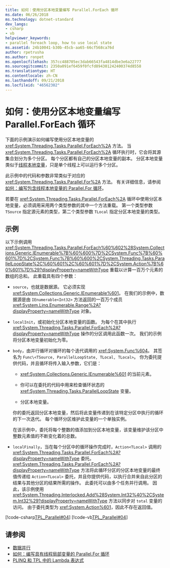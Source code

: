 ```yaml
---
title: 如何：使用分区本地变量编写 Parallel.ForEach 循环
ms.date: 06/26/2018
ms.technology: dotnet-standard
dev_langs:
- csharp
- vb
helpviewer_keywords:
- parallel foreach loop, how to use local state
ms.assetid: 24b10041-b30b-45cb-aa65-66cf568ca76d
author: rpetrusha
ms.author: ronpet
ms.openlocfilehash: 357cc488705ec3dab66543fa4814dbe3e6a22777
ms.sourcegitcommit: 2350a091ef6459f0fcfd894301242400374d8558
ms.translationtype: HT
ms.contentlocale: zh-CN
ms.lasthandoff: 09/21/2018
ms.locfileid: "46562302"
---
```

# <a name="how-to-write-a-parallelforeach-loop-with-partition-local-variables"></a>如何：使用分区本地变量编写 Parallel.ForEach 循环
下面的示例演示如何编写使用分区本地变量的 <xref:System.Threading.Tasks.Parallel.ForEach%2A> 方法。 当 <xref:System.Threading.Tasks.Parallel.ForEach%2A> 循环执行时，它会将其源集合划分为多个分区。 每个分区都有自己的分区本地变量的副本。 分区本地变量类似于[线程本地变量](xref:System.Threading.ThreadLocal%601)，只是单个线程上可以运行多个分区。
  
 此示例中的代码和参数非常类似于对应的 <xref:System.Threading.Tasks.Parallel.For%2A> 方法。 有关详细信息，请参阅[如何：编写包含线程本地变量的 Parallel.For 循环](../../../docs/standard/parallel-programming/how-to-write-a-parallel-for-loop-with-thread-local-variables.md)。  
  
 若要在 <xref:System.Threading.Tasks.Parallel.ForEach%2A> 循环中使用分区本地变量，必须调用采用两个类型参数的其中一个方法重载。 第一个类型参数 `TSource` 指定源元素的类型，第二个类型参数 `TLocal` 指定分区本地变量的类型。  
  
## <a name="example"></a>示例  
 以下示例调用 <xref:System.Threading.Tasks.Parallel.ForEach%60%602%28System.Collections.Generic.IEnumerable%7B%60%600%7D%2CSystem.Func%7B%60%601%7D%2CSystem.Func%7B%60%600%2CSystem.Threading.Tasks.ParallelLoopState%2C%60%601%2C%60%601%7D%2CSystem.Action%7B%60%601%7D%29?displayProperty=nameWithType> 重载以计算一百万个元素的数组的总和。 此重载具有四个参数：  
  
-   `source`，也就是数据源。 它必须实现 <xref:System.Collections.Generic.IEnumerable%601>。 在我们的示例中，数据源是由 `IEnumerable<Int32>` 方法返回的一百万个成员 <xref:System.Linq.Enumerable.Range%2A?displayProperty=nameWithType> 对象。  
  
-   `localInit`，或初始化分区本地变量的函数。 为每个在其中执行 <xref:System.Threading.Tasks.Parallel.ForEach%2A?displayProperty=nameWithType> 操作的分区调用此函数一次。 我们的示例将分区本地变量初始化为零。  
  
-   `body`，由并行循环对循环的每个迭代调用的 <xref:System.Func%604>。 其签名为 `Func\<TSource, ParallelLoopState, TLocal, TLocal>`。 你为委托提供代码，并且循环将传入输入参数，它们是：  
  
    -   <xref:System.Collections.Generic.IEnumerable%601> 的当前元素。
  
    -   你可以在委托的代码中用来检查循环状态的 <xref:System.Threading.Tasks.ParallelLoopState> 变量。  
  
    -   分区本地变量。  
  
     你的委托返回分区本地变量，然后将此变量传递到在该特定分区中执行的循环的下一次迭代。 每个循环分区维护此变量的一个单独实例。  
  
     在该示例中，委托将每个整数的值添加到分区本地变量，该变量维护该分区中整数元素值的不断变化着的总数。  
  
-   `localFinally`，当在每个分区中的循环操作完成时，`Action<TLocal>` 调用的 <xref:System.Threading.Tasks.Parallel.ForEach%2A?displayProperty=nameWithType> 委托。 <xref:System.Threading.Tasks.Parallel.ForEach%2A?displayProperty=nameWithType> 方法将此循环分区的分区本地变量的最终值传递给 `Action<TLocal>` 委托，并且你提供代码，以执行合并来自此分区的结果与其他分区的结果所需的操作。 此委托可以由多个任务并行调用。 因此，该示例使用 <xref:System.Threading.Interlocked.Add%28System.Int32%40%2CSystem.Int32%29?displayProperty=nameWithType> 方法以同步对 `total` 变量的访问。 由于委托类型为 <xref:System.Action%601>，因此不存在返回值。  
  
 [!code-csharp[TPL_Parallel#04](../../../samples/snippets/csharp/VS_Snippets_Misc/tpl_parallel/cs/foreachthreadlocal.cs#04)]
 [!code-vb[TPL_Parallel#04](../../../samples/snippets/visualbasic/VS_Snippets_Misc/tpl_parallel/vb/foreachthreadlocal.vb#04)]  
  
## <a name="see-also"></a>请参阅

- [数据并行](../../../docs/standard/parallel-programming/data-parallelism-task-parallel-library.md)  
- [如何：编写具有线程局部变量的 Parallel.For 循环](../../../docs/standard/parallel-programming/how-to-write-a-parallel-for-loop-with-thread-local-variables.md)  
- [PLINQ 和 TPL 中的 Lambda 表达式](../../../docs/standard/parallel-programming/lambda-expressions-in-plinq-and-tpl.md)
